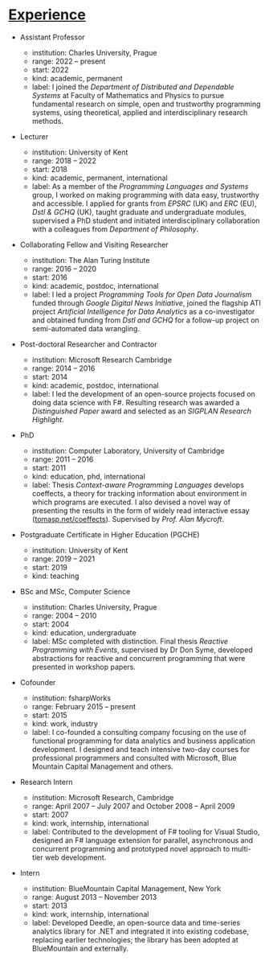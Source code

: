 # [Experience](#experience)

* Assistant Professor
  - institution: Charles University, Prague
  - range: 2022 – present
  - start: 2022
  - kind: academic, permanent
  - label: I joined the *Department of Distributed and Dependable Systems* at Faculty of Mathematics
      and Physics to pursue fundamental research on simple, open and trustworthy programming systems,
      using theoretical, applied and interdisciplinary research methods.

* Lecturer
  - institution: University of Kent
  - range: 2018 – 2022
  - start: 2018
  - kind: academic, permanent, international
  - label: As a member of the *Programming Languages and Systems* group, I worked on making programming
      with data easy, trustworthy and accessible. I applied for grants from *EPSRC* (UK) and *ERC* (EU),
      *Dstl & GCHQ* (UK), taught graduate and undergraduate modules, supervised a PhD student and
      initiated interdisciplinary collaboration with a colleagues from *Department of Philosophy*.

* Collaborating Fellow and Visiting Researcher
  - institution: The Alan Turing Institute
  - range: 2016 – 2020
  - start: 2016
  - kind: academic, postdoc, international
  - label: I led a project *Programming Tools for Open Data Journalism* funded through *Google Digital News
      Initiative*, joined the flagship ATI project *Artificial Intelligence for Data Analytics* as a co-investigator
      and obtained funding from *Dstl and GCHQ* for a follow-up project on semi-automated data wrangling.

* Post-doctoral Researcher and Contractor
  - institution: Microsoft Research Cambridge
  - range: 2014 – 2016
  - start: 2014
  - kind: academic, postdoc, international
  - label: I led the development of an open-source projects focused on doing data science with F#.
      Resulting research was awarded a *Distinguished Paper* award and selected as an *SIGPLAN Research Highlight*.

* PhD
  - institution: Computer Laboratory, University of Cambridge
  - range: 2011 – 2016
  - start: 2011
  - kind: education, phd, international
  - label: Thesis *Context-aware Programming Languages* develops coeffects, a theory for tracking information about
      environment in which programs are executed. I also devised a novel way of presenting the results in the form of
      widely read interactive essay ([tomasp.net/coeffects](http://tomasp.net/coeffects)). Supervised by *Prof. Alan Mycroft*.

* Postgraduate Certificate in Higher Education (PGCHE)
  - institution: University of Kent
  - range: 2019 – 2021
  - start: 2019
  - kind: teaching

* BSc and MSc, Computer Science
  - institution: Charles University, Prague
  - range: 2004 – 2010
  - start: 2004
  - kind: education, undergraduate
  - label: MSc completed with distinction. Final thesis *Reactive Programming with Events*,
      supervised by Dr Don Syme, developed abstractions for reactive and concurrent programming that were presented
      in workshop papers.

* Cofounder
  - institution: fsharpWorks
  - range: February 2015 – present
  - start: 2015
  - kind: work, industry
  - label: I co-founded a consulting company focusing on the use of functional programming for data analytics
      and business application development. I designed and teach intensive two-day courses for professional
      programmers and consulted with Microsoft, Blue Mountain Capital Management and others.

* Research Intern
  - institution: Microsoft Research, Cambridge
  - range: April 2007 – July 2007 and October 2008 – April 2009
  - start: 2007
  - kind: work, internship, international
  - label: Contributed to the development of F# tooling for Visual Studio, designed an F# language extension for
      parallel, asynchronous and concurrent programming and prototyped novel approach to multi-tier web development.

* Intern
  - institution: BlueMountain Capital Management, New York
  - range: August 2013 – November 2013
  - start: 2013
  - kind: work, internship, international
  - label: Developed Deedle, an open-source data and time-series analytics library for .NET and integrated it into
      existing codebase, replacing earlier technologies; the library has been adopted at BlueMountain and externally.
